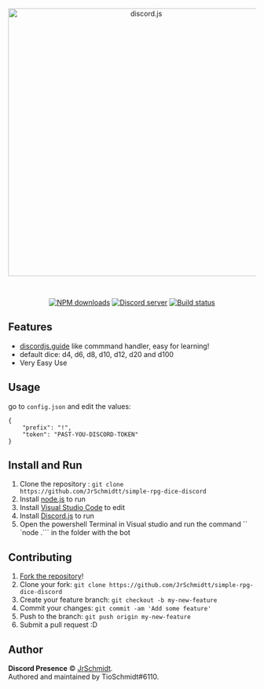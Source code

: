 <div align="center">
  <br />
  <p>
    <a href="https://discord.gg/THZ73Ey"><img src="https://i.imgur.com/oo3ET6d.png" width="546" alt="discord.js" /></a>
		
  </p>
  <br />
  <p>
		<a href="https://www.npmjs.com/package/discord.js"><img src="https://img.shields.io/npm/dt/discord.js.svg?maxAge=3600" alt="NPM downloads" /></a>
    <a href="https://discord.gg/THZ73Ey"><img src="https://discordapp.com/api/guilds/222078108977594368/embed.png" alt="Discord server" /></a>
		 <a href="https://github.com/discordjs/discord.js/actions"><img src="https://github.com/discordjs/discord.js/workflows/Testing/badge.svg" alt="Build status" /></a>
</div>

## Features

* [discordjs.guide](https://discordjs.guide/) like commmand handler, easy for learning!
* default dice: d4, d6, d8, d10, d12, d20 and d100
* Very Easy Use

## Usage

go to `config.json` and edit the values:

```
{
    "prefix": "!",
    "token": "PAST-YOU-DISCORD-TOKEN"
}
```

## Install and Run
1. Clone the repository : `git clone https://github.com/JrSchmidtt/simple-rpg-dice-discord`
2. Install [node.js](https://nodejs.org/en/) to run 
3. Install [Visual Studio Code](https://code.visualstudio.com/) to edit 
4. Install [Discord.js](https://discord.js.org/#/) to run
5. Open the powershell Terminal in Visual studio and run the command `` `node .``` in the folder with the bot

## Contributing

1. [Fork the repository](https://github.com/JrSchmidtt/simple-rpg-dice-discord)!
2. Clone your fork: `git clone https://github.com/JrSchmidtt/simple-rpg-dice-discord`
3. Create your feature branch: `git checkout -b my-new-feature`
4. Commit your changes: `git commit -am 'Add some feature'`
5. Push to the branch: `git push origin my-new-feature`
6. Submit a pull request :D

## Author

**Discord Presence** © [JrSchmidt](https://github.com/JrSchmidtt).  
Authored and maintained by TioSchmidt#6110.
